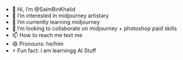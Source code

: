 - 👋 Hi, I’m @SaimBinKhalid
- 👀 I’m interested in midjourney artistary
- 🌱 I’m currently learning midjourney
- 💞️ I’m looking to collaborate on midjourney + photoshop paid skills
- 📫 How to reach me text me 
- 😄 Pronouns: he/him
- ⚡ Fun fact: i am learningg AI Stuff

<!---
SaimBinKhalid/SaimBinKhalid is a ✨ special ✨ repository because its `README.md` (this file) appears on your GitHub profile.
You can click the Preview link to take a look at your changes.
--->
